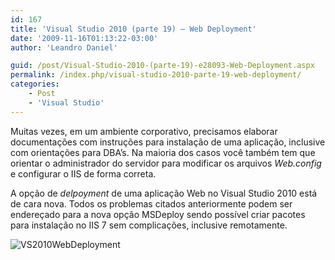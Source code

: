 ```yaml
---
id: 167
title: 'Visual Studio 2010 (parte 19) – Web Deployment'
date: '2009-11-16T01:13:22-03:00'
author: 'Leandro Daniel'

guid: /post/Visual-Studio-2010-(parte-19)-e28093-Web-Deployment.aspx
permalink: /index.php/visual-studio-2010-parte-19-web-deployment/
categories:
    - Post
    - 'Visual Studio'
---
```


Muitas vezes, em um ambiente corporativo, precisamos elaborar documentações com instruções para instalação de uma aplicação, inclusive com orientações para DBA’s. Na maioria dos casos você também tem que orientar o administrador do servidor para modificar os arquivos *Web.config* e configurar o IIS de forma correta.

A opção de *delpoyment* de uma aplicação Web no Visual Studio 2010 está de cara nova. Todos os problemas citados anteriormente podem ser endereçado para a nova opção MSDeploy sendo possível criar pacotes para instalação no IIS 7 sem complicações, inclusive remotamente.

![VS2010WebDeployment](http://leandrodaniel.com/pics/WindowsLiveWriter/VisualStudio2010parte19WebDeployment/68AD51EB/VS2010WebDeployment.gif "VS2010WebDeployment")